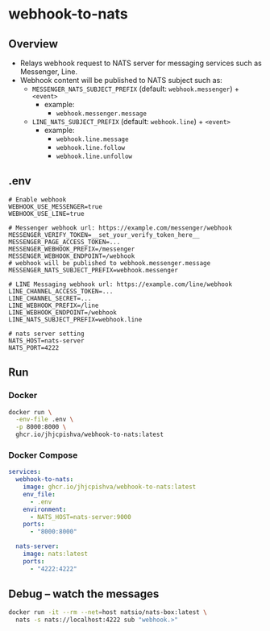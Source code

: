 # webhook-to-nats

## Overview

- Relays webhook request to NATS server for messaging services such as Messenger, Line.
- Webhook content will be published to NATS subject such as:
  - `MESSENGER_NATS_SUBJECT_PREFIX` (default: `webhook.messenger`) + `<event>`
    - example:
      - `webhook.messenger.message`
  - `LINE_NATS_SUBJECT_PREFIX` (default: `webhook.line`) + `<event>`
    - example:
      - `webhook.line.message`
      - `webhook.line.follow`
      - `webhook.line.unfollow`

## .env

```.env
# Enable webhook
WEBHOOK_USE_MESSENGER=true
WEBHOOK_USE_LINE=true

# Messenger webhook url: https://example.com/messenger/webhook
MESSENGER_VERIFY_TOKEN=__set_your_verify_token_here__
MESSENGER_PAGE_ACCESS_TOKEN=...
MESSENGER_WEBHOOK_PREFIX=/messenger
MESSENGER_WEBHOOK_ENDPOINT=/webhook
# webhook will be published to webhook.messenger.message
MESSENGER_NATS_SUBJECT_PREFIX=webhook.messenger

# LINE Messaging webhook url: https://example.com/line/webhook
LINE_CHANNEL_ACCESS_TOKEN=...
LINE_CHANNEL_SECRET=...
LINE_WEBHOOK_PREFIX=/line
LINE_WEBHOOK_ENDPOINT=/webhook
LINE_NATS_SUBJECT_PREFIX=webhook.line

# nats server setting
NATS_HOST=nats-server
NATS_PORT=4222
```

## Run

### Docker

```sh
docker run \
  -env-file .env \
  -p 8000:8000 \
  ghcr.io/jhjcpishva/webhook-to-nats:latest
```

### Docker Compose

```yaml
services:
  webhook-to-nats:
    image: ghcr.io/jhjcpishva/webhook-to-nats:latest
    env_file:
      - .env
    environment:
      - NATS_HOST=nats-server:9000
    ports:
      - "8000:8000"

  nats-server:
    image: nats:latest
    ports:
      - "4222:4222"

```

## Debug – watch the messages

```bash
docker run -it --rm --net=host natsio/nats-box:latest \
  nats -s nats://localhost:4222 sub "webhook.>"
```
